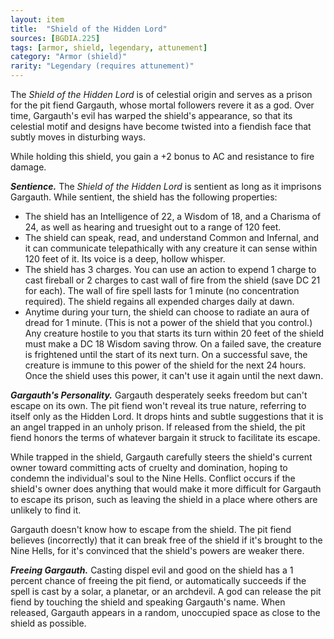 ```yaml
---
layout: item
title:  "Shield of the Hidden Lord"
sources: [BGDIA.225]
tags: [armor, shield, legendary, attunement]
category: "Armor (shield)"
rarity: "Legendary (requires attunement)"
---
```


The _Shield of the Hidden Lord_ is of celestial origin and serves as a prison for the pit fiend Gargauth, whose mortal followers revere it as a god. Over time, Gargauth's evil has warped the shield's appearance, so that its celestial motif and designs have become twisted into a fiendish face that subtly moves in disturbing ways.

While holding this shield, you gain a +2 bonus to AC and resistance to fire damage.

**_Sentience._** The _Shield of the Hidden Lord_ is sentient as long as it imprisons Gargauth. While sentient, the shield has the following properties:
- The shield has an Intelligence of 22, a Wisdom of 18, and a Charisma of 24, as well as hearing and truesight out to a range of 120 feet.
- The shield can speak, read, and understand Common and Infernal, and it can communicate telepathically with any creature it can sense within 120 feet of it. Its voice is a deep, hollow whisper.
- The shield has 3 charges. You can use an action to expend 1 charge to cast fireball or 2 charges to cast wall of fire from the shield (save DC 21 for each). The wall of fire spell lasts for 1 minute (no concentration required). The shield regains all expended charges daily at dawn.
- Anytime during your turn, the shield can choose to radiate an aura of dread for 1 minute. (This is not a power of the shield that you control.) Any creature hostile to you that starts its turn within 20 feet of the shield must make a DC 18 Wisdom saving throw. On a failed save, the creature is frightened until the start of its next turn. On a successful save, the creature is immune to this power of the shield for the next 24 hours. Once the shield uses this power, it can't use it again until the next dawn.

**_Gargauth's Personality._** Gargauth desperately seeks freedom but can't escape on its own. The pit fiend won't reveal its true nature, referring to itself only as the Hidden Lord. It drops hints and subtle suggestions that it is an angel trapped in an unholy prison. If released from the shield, the pit fiend honors the terms of whatever bargain it struck to facilitate its escape.

While trapped in the shield, Gargauth carefully steers the shield's current owner toward committing acts of cruelty and domination, hoping to condemn the individual's soul to the Nine Hells. Conflict occurs if the shield's owner does anything that would make it more difficult for Gargauth to escape its prison, such as leaving the shield in a place where others are unlikely to find it.

Gargauth doesn't know how to escape from the shield. The pit fiend believes (incorrectly) that it can break free of the shield if it's brought to the Nine Hells, for it's convinced that the shield's powers are weaker there.

**_Freeing Gargauth._** Casting dispel evil and good on the shield has a 1 percent chance of freeing the pit fiend, or automatically succeeds if the spell is cast by a solar, a planetar, or an archdevil. A god can release the pit fiend by touching the shield and speaking Gargauth's name. When released, Gargauth appears in a random, unoccupied space as close to the shield as possible.